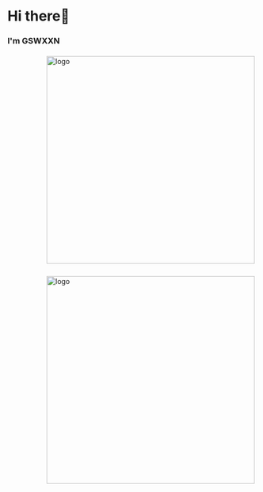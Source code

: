 # Hi there👋

### I'm GSWXXN

<a href="#">
<img src="https://github-readme-stats.vercel.app/api?username=gswxxn&show_icons=true" alt="logo" width="420" align="right" style="margin: 5px; margin-bottom: 20px;" />
</a>

<a href="#">
<img src="https://github-readme-stats.vercel.app/api/top-langs/?username=gswxxn&layout=compact" alt="logo" width="420" align="right" style="margin: 5px; margin-bottom: 20px;" /> 
</a>
